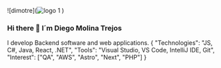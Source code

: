 ![dimotre](![logo 1](https://github.com/diegomolinatrejos/diegomolinatrejos/assets/57080340/fd5c1083-4147-438a-8901-fd2d3225626d)
)

### Hi there 👋 I´m Diego Molina Trejos
I develop Backend software and web applications.
{
  "Technologies": "JS, C#, Java, React, .NET",
  "Tools": "Visual Studio, VS Code, IntelliJ IDE, Git",
  "Interest": ["QA", "AWS", "Astro", "Next", "PHP"]
}



<!--
**diegomolinatrejos/diegomolinatrejos** is a ✨ _special_ ✨ repository because its `README.md` (this file) appears on your GitHub profile.

Here are some ideas to get you started:

- 🔭 I’m currently working on ...
- 🌱 I’m currently learning ...
- 👯 I’m looking to collaborate on ...
- 🤔 I’m looking for help with ...
- 💬 Ask me about ...
- 📫 How to reach me: ...
- 😄 Pronouns: ...
- ⚡ Fun fact: ...
-->
